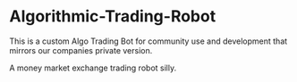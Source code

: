 # Algorithmic-Trading-Robot

This is a custom Algo Trading Bot for community use and development that mirrors our companies private version.

A money market exchange trading robot silly.

